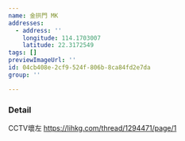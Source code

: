 ```yaml
---
name: 金拱門 MK
addresses:
  - address: ''
    longitude: 114.1703007
    latitude: 22.3172549
tags: []
previewImageUrl: ''
id: 04cb408e-2cf9-524f-806b-8ca84fd2e7da
group: ''

---
```

### Detail
CCTV壞左
https://lihkg.com/thread/1294471/page/1
